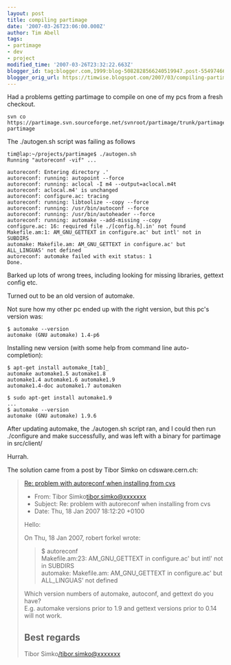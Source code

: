 ```yaml
---
layout: post
title: compiling partimage
date: '2007-03-26T23:06:00.000Z'
author: Tim Abell
tags:
- partimage
- dev
- project
modified_time: '2007-03-26T23:32:22.663Z'
blogger_id: tag:blogger.com,1999:blog-5082828566240519947.post-5549746669475271810
blogger_orig_url: https://timwise.blogspot.com/2007/03/compiling-partimage.html
---
```


Had a problems getting partimage to compile on one of my pcs from a fresh checkout.  

    svn co https://partimage.svn.sourceforge.net/svnroot/partimage/trunk/partimage partimage  

The ./autogen.sh script was failing as follows  

    tim@lap:~/projects/partimage$ ./autogen.sh  
    Running "autoreconf -vif" ...  

    autoreconf: Entering directory .'  
    autoreconf: running: autopoint --force  
    autoreconf: running: aclocal -I m4 --output=aclocal.m4t  
    autoreconf: aclocal.m4' is unchanged  
    autoreconf: configure.ac: tracing  
    autoreconf: running: libtoolize --copy --force  
    autoreconf: running: /usr/bin/autoconf --force  
    autoreconf: running: /usr/bin/autoheader --force  
    autoreconf: running: automake --add-missing --copy  
    configure.ac: 16: required file ./[config.h].in' not found  
    Makefile.am:1: AM_GNU_GETTEXT in configure.ac' but intl' not in SUBDIRS  
    automake: Makefile.am: AM_GNU_GETTEXT in configure.ac' but ALL_LINGUAS' not defined  
    autoreconf: automake failed with exit status: 1  
    Done.  

Barked up lots of wrong trees, including looking for missing libraries, gettext config etc.  

Turned out to be an old version of automake.  

Not sure how my other pc ended up with the right version, but this pc's version was:  

    $ automake --version  
    automake (GNU automake) 1.4-p6  

Installing new version (with some help from command line auto-completion):  

    $ apt-get install automake_[tab]_  
    automake automake1.5 automake1.8  
    automake1.4 automake1.6 automake1.9  
    automake1.4-doc automake1.7 automaken  

    $ sudo apt-get install automake1.9  
    ...  
    $ automake --version  
    automake (GNU automake) 1.9.6  

After updating automake, the ./autogen.sh script ran, and I could then run ./configure and make successfully, and was left with a binary for partimage in src/client/  

Hurrah.  

The solution came from a post by Tibor Simko on cdsware.cern.ch:  

> [Re: problem with autoreconf when installing from cvs](http://cdsware.cern.ch/lists/project-cdsware-users/archive/msg00694.shtml)  
>   
> * From: Tibor Simko<tibor.simko@xxxxxxx>  
> * Subject: Re: problem with autoreconf when installing from cvs  
> * Date: Thu, 18 Jan 2007 18:12:20 +0100  
>   
> Hello:  
>   
> On Thu, 18 Jan 2007, robert forkel wrote:  
>   
> > $ autoreconf  
> > Makefile.am:23: AM_GNU_GETTEXT in configure.ac' but intl' not in SUBDIRS  
> > automake: Makefile.am: AM_GNU_GETTEXT in configure.ac' but  
> > ALL_LINGUAS' not defined  
>   
> Which version numbers of automake, autoconf, and gettext do you have?  
> E.g. automake versions prior to 1.9 and gettext versions prior to 0.14  
> will not work.  
>   
> Best regards  
> --  
> Tibor Simko</tibor.simko@xxxxxxx>
